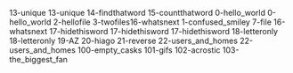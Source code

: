 13-unique
13-unique
14-findthatword
15-countthatword
0-hello_world
0-hello_world
2-hellofile
3-twofiles16-whatsnext
1-confused_smiley
7-file
16-whatsnext
17-hidethisword
17-hidethisword
17-hidethisword
18-letteronly
18-letteronly
19-AZ
20-hiago
21-reverse
22-users_and_homes
22-users_and_homes
100-empty_casks
101-gifs
102-acrostic
103-the_biggest_fan
